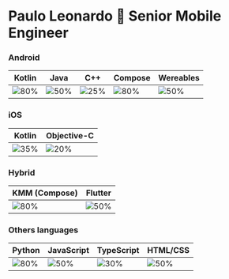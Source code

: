 # Paulo Leonardo 📱  Senior Mobile Engineer

>

### Android

| Kotlin | Java | C++ | Compose | Wereables |
|--- |--- |--- |--- |--- |
| ![80%](https://progress-bar.dev/80) | ![50%](https://progress-bar.dev/50) | ![25%](https://progress-bar.dev/50) | ![80%](https://progress-bar.dev/80) | ![50%](https://progress-bar.dev/50)


### iOS

| Kotlin | Objective-C |
|--- |--- |
| ![35%](https://progress-bar.dev/35) | ![20%](https://progress-bar.dev/20) |

### Hybrid

| KMM (Compose) | Flutter |
|--- |--- |
| ![80%](https://progress-bar.dev/80) | ![50%](https://progress-bar.dev/50) |

### Others languages

| Python | JavaScript | TypeScript | HTML/CSS |
|--- |--- |--- |--- |
| ![80%](https://progress-bar.dev/80) | ![50%](https://progress-bar.dev/50) | ![30%](https://progress-bar.dev/30) | ![50%](https://progress-bar.dev/50) |
